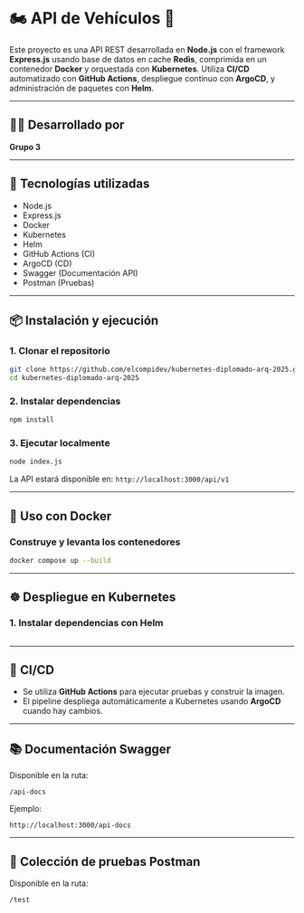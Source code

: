 # 🏍 API de Vehículos 🚗️

Este proyecto es una API REST desarrollada en **Node.js** con el framework **Express.js** usando base de datos en cache **Redis**, comprimida en un contenedor **Docker** y orquestada con **Kubernetes**. Utiliza **CI/CD** automatizado con **GitHub Actions**, despliegue continuo con **ArgoCD**, y administración de paquetes con **Helm**.

---

## 🧑‍💻 Desarrollado por

**Grupo 3**

---

## 🚀 Tecnologías utilizadas

- Node.js
- Express.js
- Docker
- Kubernetes
- Helm
- GitHub Actions (CI)
- ArgoCD (CD)
- Swagger (Documentación API)
- Postman (Pruebas)

---

## 📦 Instalación y ejecución

### 1. Clonar el repositorio

```bash
git clone https://github.com/elcompidev/kubernetes-diplomado-arq-2025.git
cd kubernetes-diplomado-arq-2025
```

### 2. Instalar dependencias

```bash
npm install
```

### 3. Ejecutar localmente

```bash
node index.js
```

La API estará disponible en: `http://localhost:3000/api/v1`

---

## 🐳 Uso con Docker

### Construye y levanta los contenedores

```bash
docker compose up --build
```

---

## ☸️ Despliegue en Kubernetes

### 1. Instalar dependencias con Helm

```bash

```

---

## 🔁 CI/CD

- Se utiliza **GitHub Actions** para ejecutar pruebas y construir la imagen.
- El pipeline despliega automáticamente a Kubernetes usando **ArgoCD** cuando hay cambios.

---

## 📚 Documentación Swagger

Disponible en la ruta:

```
/api-docs
```

Ejemplo:
```
http://localhost:3000/api-docs
```

---

## 🧪 Colección de pruebas Postman

Disponible en la ruta:

```
/test
```
